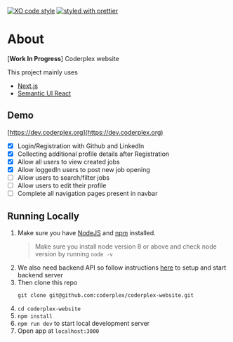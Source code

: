 [![XO code style](https://img.shields.io/badge/code_style-XO-5ed9c7.svg)](https://github.com/sindresorhus/xo)
[![styled with prettier](https://img.shields.io/badge/styled_with-prettier-ff69b4.svg)](https://github.com/prettier/prettier)

# About
[**Work In Progress**] Coderplex website

This project mainly uses
- [Next.js](https://github.com/zeit/next.js/)
- [Semantic UI React](http://react.semantic-ui.com/introduction)

## Demo

[https://dev.coderplex.org](https://dev.coderplex.org)

- [x] Login/Registration with Github and LinkedIn
- [x] Collecting additional profile details after Registration
- [x] Allow all users to view created jobs
- [x] Allow loggedIn users to post new job opening
- [ ] Allow users to search/filter jobs
- [ ] Allow users to edit their profile
- [ ] Complete all navigation pages present in navbar

## Running Locally
1. Make sure you have [NodeJS](https://nodejs.org/) and [npm](https://www.npmjs.com/) installed.
    > Make sure you install node version 8 or above and check node version by running `node -v`
2. We also need backend API so follow instructions [here](https://github.com/coderplex/coderplex-backend) to setup and start backend server 
3. Then clone this repo
    ```
    git clone git@github.com:coderplex/coderplex-website.git
    ```
4. `cd coderplex-website`
5. `npm install`
6. `npm run dev` to start local development server
7. Open app at `localhost:3000`
